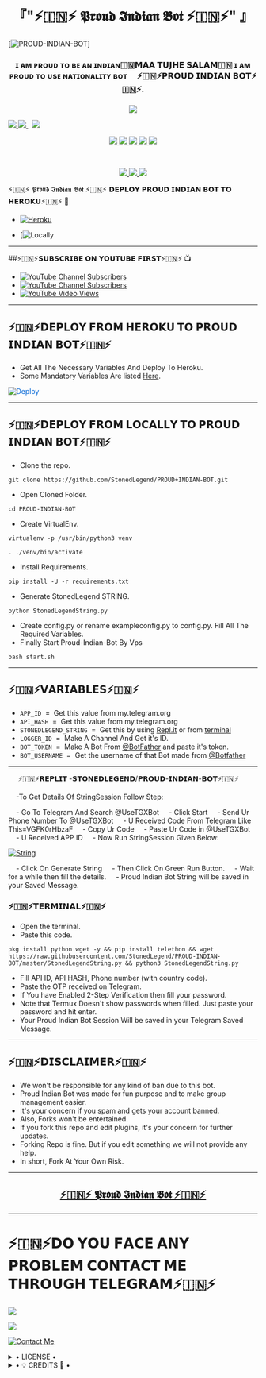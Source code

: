 
<h1 align="center">
<b> 『"⚡🇮🇳⚡ 𝕻𝖗𝖔𝖚𝖉 𝕴𝖓𝖉𝖎𝖆𝖓 𝕭𝖔𝖙 ⚡🇮🇳⚡" 』 </b>
</h1> 

[![PROUD-INDIAN-BOT](https://telegra.ph/file/8c3296520865d74522cd0.jpg)]


<h3 align="center">
<b>ɪ ᴀᴍ ᴘʀᴏᴜᴅ ᴛᴏ ʙᴇ ᴀɴ ɪɴᴅɪᴀɴ🇮🇳𝗠𝗔𝗔 𝗧𝗨𝗝𝗛𝗘 𝗦𝗔𝗟𝗔𝗠🇮🇳 ɪ ᴀᴍ ᴘʀᴏᴜᴅ ᴛᴏ ᴜsᴇ ɴᴀᴛɪᴏɴᴀʟɪᴛʏ ʙᴏᴛ
    ⚡🇮🇳⚡𝗣𝗥𝗢𝗨𝗗 𝗜𝗡𝗗𝗜𝗔𝗡 𝗕𝗢𝗧⚡🇮🇳⚡.</b>
</h3>
<p align="center">
<a href="https://github.com/StonedLegend/PROUD-INDIAN-BOT" alt="GitHub closed issues"> <img src="https://img.shields.io/github/issues-closed-raw/StonedLegend/PROUD-INDIAN-BOT?style=flat&logo=github&color=success" /> </a> 

<a href="https://github.com/StonedLegend/PROUD-INDIAN-BOT/network/members" alt="GitHub forks"> <img src="https://img.shields.io/github/forks/StonedLegend/PROUD-INDIAN-BOT?label=Forks&logo=github" /> </a>
<a href="https://github.com/StonedLegend/PROUD-INDIAN-BOT" alt="GitHub closed pull requests"> <img src="https://img.shields.io/github/issues-pr-closed-raw/StonedLegend/PROUD-INDIAN-BOT?color=success" /> </a>  
<a href="https://github.com/StonedLegend/PROUD-INDIAN-BOT" alt="GitHub issues"> <img src="https://img.shields.io/github/issues-raw/StonedLegend/PROUD-INDIAN-BOT?style=flat&logo=github&color=yellow" /> </a>
<p align="center">
<a href="https://github.com/StonedLegend/PROUD-INDIAN-BOT" alt="GitHub release (latest by date including pre-releases)"> <img src="https://img.shields.io/github/v/release/StonedLegend/PROUD-INDIAN-BOT?include_prereleases?style=flat&logo=github" /> </a>
<a href="https://www.python.org/" alt="made-with-python"> <img src="https://img.shields.io/badge/Made%20with-Python-1f425f.svg?style=flat&logo=python&color=blue" /> </a>
<a href="https://github.com/StonedLegend/PROUD-INDIAN-BOT" alt="Docker!"> <img src="https://aleen42.github.io/badges/src/docker.svg" /> </a>
<a href="https://github.com/StonedLegend/PROUD-INDIAN-BOT" alt="GitHub repo size"> <img src="https://img.shields.io/github/repo-size/StonedLegend/PROUD-INDIAN-BOT" /> </a>
<a href="https://github.com/StonedLegend/PROUD-INDIAN-BOT/blob/master/LICENSE" alt="GPLv3 license"> <img src="https://img.shields.io/badge/License-GPLv3-blue.svg" /> </a>
</p>  
<p align="center">
<a href="https://t.me/proud_indian_bot" alt="Telegram!"> <img src="https://aleen42.github.io/badges/src/telegram.svg" /> </a>
<a href="https://github.com/StonedLegend/PROUD-INDIAN-BOT/graphs/commit-activity" alt="Maintenance"> <img src="https://img.shields.io/badge/Maintained%3F-yes-green.svg" /> </a>
<a href="https://makeapullrequest.com" alt="PRs Welcome"> <img src="https://img.shields.io/badge/PRs-welcome-brightgreen.svg?style=flat-square" /> </a>
</p>
⚡🇮🇳⚡ 𝕻𝖗𝖔𝖚𝖉 𝕴𝖓𝖉𝖎𝖆𝖓 𝕭𝖔𝖙 ⚡🇮🇳⚡
𝗗𝗘𝗣𝗟𝗢𝗬 𝗣𝗥𝗢𝗨𝗗 𝗜𝗡𝗗𝗜𝗔𝗡 𝗕𝗢𝗧 𝗧𝗢 𝗛𝗘𝗥𝗢𝗞𝗨⚡🇮🇳⚡ 🚀







- [![Heroku](https://telegra.ph/file/27bb84639280c7c36a0b8.jpg)](#Deploy-To-Heroku) 

- [![Locally](#Deploy-Locally) 

------
##⚡🇮🇳⚡𝗦𝗨𝗕𝗦𝗖𝗥𝗜𝗕𝗘 𝗢𝗡 𝗬𝗢𝗨𝗧𝗨𝗕𝗘 𝗙𝗜𝗥𝗦𝗧⚡🇮🇳⚡ 📺
- [![YouTube Channel Subscribers](https://img.shields.io/youtube/channel/subscribers/UCvp8PY25PTRhFDZjLv3sVfg?style=social)](https://youtube.com/channel/UC-4mVE6HjhtYygaf2l5DHvA)
- [![YouTube Channel Subscribers](https://img.shields.io/youtube/channel/subscribers/UCvp8PY25PTRhFDZjLv3sVfg?style=social)](https://youtube.com/channel/UC6mPMgj0gKjaGzL_55hFF-A)
- [![YouTube Video Views](https://img.shields.io/youtube/views/9dQgdUJfk_k?label=Tutorial+•+Heroku+•&style=social)](https://youtu.be/9dQgdUJfk_k) 

------
## ⚡🇮🇳⚡𝗗𝗘𝗣𝗟𝗢𝗬 𝗙𝗥𝗢𝗠 𝗛𝗘𝗥𝗢𝗞𝗨 𝗧𝗢 𝗣𝗥𝗢𝗨𝗗 𝗜𝗡𝗗𝗜𝗔𝗡 𝗕𝗢𝗧⚡🇮🇳⚡
- Get All The Necessary Variables And Deploy To Heroku.
- Some Mandatory Variables Are listed [Here](#Variables). 

<a href="https://dashboard.heroku.com/new?button-url=https%3A%2F%2Fgithub.com%2StonedLegend%2FPROUD-INDIAN-BOT&template=https%3A%2F%2Fgithub.com%2FStonedLegend%2FPROUD-INDIAN-BOT" rel="nofollow" style="background-color: initial; box-sizing: border-box; color: #0366d6; text-decoration-line: none;"><img alt="Deploy" data-canonical-src="https://www.herokucdn.com/deploy/button.svg" src="https://camo.githubusercontent.com/83b0e95b38892b49184e07ad572c94c8038323fb/68747470733a2f2f7777772e6865726f6b7563646e2e636f6d2f6465706c6f792f627574746f6e2e737667" style="border-style: none; box-sizing: initial; max-width: 100%;" /></a></div>
</a> 

------
## ⚡🇮🇳⚡𝗗𝗘𝗣𝗟𝗢𝗬 𝗙𝗥𝗢𝗠 𝗟𝗢𝗖𝗔𝗟𝗟𝗬 𝗧𝗢 𝗣𝗥𝗢𝗨𝗗 𝗜𝗡𝗗𝗜𝗔𝗡 𝗕𝗢𝗧⚡🇮🇳⚡ 

- Clone the repo. 

`git clone https://github.com/StonedLegend/PROUD+INDIAN-BOT.git`
- Open Cloned Folder. 

`cd PROUD-INDIAN-BOT`
- Create VirtualEnv. 

`virtualenv -p /usr/bin/python3 venv` 

`. ./venv/bin/activate`
- Install Requirements. 

`pip install -U -r requirements.txt`
- Generate StonedLegend STRING. 

`python StonedLegendString.py`
- Create config.py or rename exampleconfig.py to config.py. Fill All The Required Variables.
- Finally Start Proud-Indian-Bot By Vps 

`bash start.sh` 

--------- 

## ⚡🇮🇳⚡𝗩𝗔𝗥𝗜𝗔𝗕𝗟𝗘𝗦⚡🇮🇳⚡ 

- `APP_ID`  =  Get this value from my.telegram.org
- `API_HASH`  =  Get this value from my.telegram.org
- `STONEDLEGEND_STRING`  =  Get this by using [Repl.it](#Repl) or from [terminal](#Terminal)
- `LOGGER_ID`  =  Make A Channel And Get it's ID.
- `BOT_TOKEN`  =  Make A Bot From [@BotFather](https://t.me/botfather) and paste it's token.
- `BOT_USERNAME`  =  Get the username of that Bot made from [@Botfather](https://t.me/botfather) 

------
     ⚡🇮🇳⚡𝗥𝗘𝗣𝗟𝗜𝗧 -𝗦𝗧𝗢𝗡𝗘𝗗𝗟𝗘𝗚𝗘𝗡𝗗/𝗣𝗥𝗢𝗨𝗗-𝗜𝗡𝗗𝗜𝗔𝗡-𝗕𝗢𝗧⚡🇮🇳⚡


    -To Get Details Of StringSession Follow Step: 

    - Go To Telegram And Search @UseTGXBot
    - Click Start
    - Send Ur Phone Number To @UseTGXBot
    - U Received Code From Telegram Like This=VGFK0rHbzaF
    - Copy Ur Code
    - Paste Ur Code in @UseTGXBot
    - U Received APP ID
    - Now Run StringSession Given Below:
   

[![String](https://telegra.ph/file/c78f19f933664bc87cf4a.jpg)](https://replit.com/@StonedLegend/PROUD-INDIAN-BOT#main.py) 

    - Click On Generate String
    - Then Click On Green Run Button.
    - Wait for a while then fill the details.
    - Proud Indian Bot String will be saved in your Saved Message.


### ⚡🇮🇳⚡𝗧𝗘𝗥𝗠𝗜𝗡𝗔𝗟⚡🇮🇳⚡
- Open the terminal.
- Paste this code. 

`pkg install python wget -y && pip install telethon && wget https://raw.githubusercontent.com/StonedLegend/PROUD-INDIAN-BOT/master/StonedLegendString.py && python3 StonedLegendString.py`
- Fill API ID, API HASH, Phone number (with country code).
- Paste the OTP received on Telegram.
- If You have Enabled 2-Step Verification then fill your password.
- Note that Termux Doesn't show passwords when filled. Just paste your password and hit enter.
- Your Proud Indian Bot Session Will be saved in your Telegram Saved Message.


------
## ⚡🇮🇳⚡𝗗𝗜𝗦𝗖𝗟𝗔𝗜𝗠𝗘𝗥⚡🇮🇳⚡
- We won't be responsible for any kind of ban due to this bot.
- Proud Indian Bot was made for fun purpose and to make group management easier.
- It's your concern if you spam and gets your account banned.
- Also, Forks won't be entertained.
- If you fork this repo and edit plugins, it's your concern for further updates.
- Forking Repo is fine. But if you edit something we will not provide any help.
- In short, Fork At Your Own Risk. 

------ 

<h2 align="center"> <a href="https://github.com/StonedLegend/PROUD-INDIAN-BOT">⚡🇮🇳⚡ 𝕻𝖗𝖔𝖚𝖉 𝕴𝖓𝖉𝖎𝖆𝖓 𝕭𝖔𝖙 ⚡🇮🇳⚡</a></h2> 

------------
# ⚡🇮🇳⚡𝗗𝗢 𝗬𝗢𝗨 𝗙𝗔𝗖𝗘 𝗔𝗡𝗬 𝗣𝗥𝗢𝗕𝗟𝗘𝗠 𝗖𝗢𝗡𝗧𝗔𝗖𝗧 𝗠𝗘 𝗧𝗛𝗥𝗢𝗨𝗚𝗛 𝗧𝗘𝗟𝗘𝗚𝗥𝗔𝗠⚡🇮🇳⚡ 

<a href="https://t.me/PROUD_INDIAN_BOT"><img src="https://img.shields.io/badge/𝗦𝗧𝗢𝗡𝗘𝗗-𝗟𝗘𝗚𝗘𝗡𝗗%20𝗚𝗥𝗢𝗨𝗣-blue.svg?style=for-the-badge&logo=Telegram"></a> 

<a href="https://t.me/PROUDINDIANCHANNEL"><img src="https://img.shields.io/badge/𝗠𝗔𝗦𝗧𝗘𝗥%20𝗔𝗚𝗢𝗥𝗔-blue.svg?style=for-the-badge&logo=Telegram"></a>


[![Contact Me](https://img.shields.io/badge/Telegram-𝗖𝗥𝗘𝗔𝗧𝗢𝗥%20𝗔𝗚𝗢𝗥𝗔-informational)](https://.me/INDIANBOTSUPPORT)


<details> 

  <summary> • LICENSE • </summary> 

![](https://www.gnu.org/graphics/gplv3-or-later.png) 

StonedLegend 

Poject [PROUD-INDIAN-BOT](https://github.com/StonedLegend/PROUD-INDIAN-BOT) is free software: you can redistribute it and/or modify 

it under the terms of the GNU General Public License as published by 

the Free Software Foundation, either version 3 of the License, or 

(at your option) any later version. 

This program is distributed in the hope that it will be useful, 

but WITHOUT ANY WARRANTY; without even the implied warranty of 

MERCHANTABILITY or FITNESS FOR A PARTICULAR PURPOSE.  See the 

GNU General Public License for more details. 

You should have received a copy of the GNU General Public License 

along with this program. If not, see <https://www.gnu.org/licenses/>. 

</details> 

<details> 

  <summary> • 💡 CREDITS 💞 • </summary>
  
 [LEGENDBOY - KRISHNA JAISWAL ( @LegendBoy_OP )]
 [OFFICIAL GROUP OF LEGENDBOT ( @Legend_Userbot )]
 [PYTHONBOY - PYTHON.PY ( @Its_py )]
 [OFFICIAL GROUP OF PYTHONBOT ( @Python_Userbot_Support )]
 [LOGO PARTNER - AGORA DIGITAL MAGICIAN (@Sir_Agora)]

